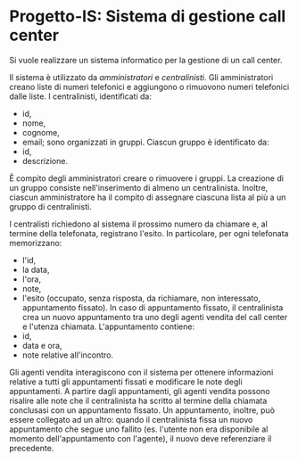 # Progetto-IS: Sistema di gestione call center
Si vuole realizzare un sistema informatico per la gestione di un call center.

Il sistema è utilizzato da *amministratori* e *centralinisti*. 
Gli amministratori creano liste di numeri telefonici e aggiungono o rimuovono numeri telefonici dalle liste. 
I centralinisti, identificati da:
  - id,
  - nome, 
  - cognome,
  - email;
sono organizzati in gruppi.
Ciascun gruppo è identificato da: 
  - id,
  - descrizione. 

Ê compito degli amministratori creare o rimuovere i gruppi. La creazione di un gruppo consiste nell'inserimento di almeno un centralinista.
Inoltre, ciascun amministratore ha il compito di assegnare ciascuna lista al più a un gruppo di centralinisti.

I centralisti richiedono al sistema il prossimo numero da chiamare e, al termine della telefonata,
registrano l'esito. In particolare, per ogni telefonata memorizzano:
  - l'id, 
  - la data, 
  - l'ora, 
  - note, 
  - l'esito (occupato, senza risposta, da richiamare, non interessato, appuntamento fissato). 
In caso di appuntamento fissato, il centralinista crea un nuovo appuntamento tra uno degli agenti vendita del call center e l'utenza chiamata. 
L'appuntamento contiene:
  - id, 
  - data e ora,
  - note relative all'incontro.

Gli agenti vendita interagiscono con il sistema per ottenere informazioni relative a tutti gli appuntamenti fissati e modificare le note degli appuntamenti.
A partire dagli appuntamenti, gli agenti vendita possono risalire alle note che il centralinista ha scritto al termine della chiamata conclusasi con un appuntamento fissato. Un appuntamento, inoltre, può essere collegato ad un altro: quando il centralinista fissa un nuovo appuntamento che segue uno fallito (es. l'utente non era disponibile al momento dell'appuntamento con l'agente), il nuovo deve referenziare il precedente.
